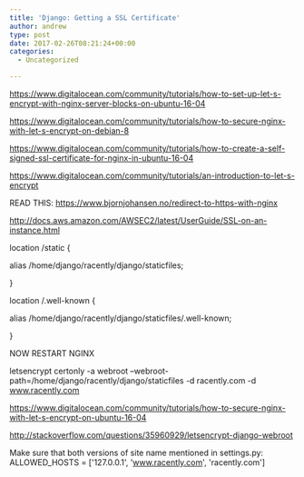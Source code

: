 ```yaml
---
title: 'Django: Getting a SSL Certificate'
author: andrew
type: post
date: 2017-02-26T08:21:24+00:00
categories:
  - Uncategorized

---
```


https://www.digitalocean.com/community/tutorials/how-to-set-up-let-s-encrypt-with-nginx-server-blocks-on-ubuntu-16-04

https://www.digitalocean.com/community/tutorials/how-to-secure-nginx-with-let-s-encrypt-on-debian-8

https://www.digitalocean.com/community/tutorials/how-to-create-a-self-signed-ssl-certificate-for-nginx-in-ubuntu-16-04

https://www.digitalocean.com/community/tutorials/an-introduction-to-let-s-encrypt

READ THIS: https://www.bjornjohansen.no/redirect-to-https-with-nginx

http://docs.aws.amazon.com/AWSEC2/latest/UserGuide/SSL-on-an-instance.html

location /static {
          
alias /home/django/racently/django/staticfiles;
      
}

location /.well-known {
          
alias /home/django/racently/django/staticfiles/.well-known;
      
}

NOW RESTART NGINX

letsencrypt certonly -a webroot &#8211;webroot-path=/home/django/racently/django/staticfiles -d racently.com -d www.racently.com

https://www.digitalocean.com/community/tutorials/how-to-secure-nginx-with-let-s-encrypt-on-ubuntu-16-04
  
http://stackoverflow.com/questions/35960929/letsencrypt-django-webroot





Make sure that both versions of site name mentioned in settings.py: ALLOWED_HOSTS = ['127.0.0.1', 'www.racently.com', 'racently.com']
